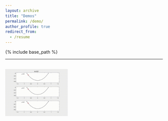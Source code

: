 ```yaml
---
layout: archive
title: "Demos"
permalink: /demo/
author_profile: true
redirect_from:
  - /resume
---
```


{% include base_path %}

---

<br/><img src='../images/111.gif' width="200">

